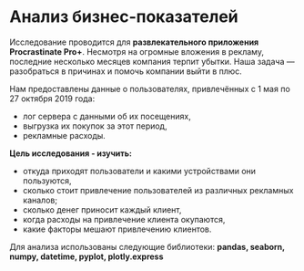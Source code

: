 # Анализ бизнес-показателей

Исследование проводится для **развлекательного приложения Procrastinate Pro+**. Несмотря на огромные вложения в рекламу, последние несколько месяцев компания терпит убытки. Наша задача — разобраться в причинах и помочь компании выйти в плюс.

Нам предоставлены данные о пользователях, привлечённых с 1 мая по 27 октября 2019 года:
 
- лог сервера с данными об их посещениях,
- выгрузка их покупок за этот период,
- рекламные расходы.

**Цель исследования - изучить:**

- откуда приходят пользователи и какими устройствами они пользуются,
- сколько стоит привлечение пользователей из различных рекламных каналов;
- сколько денег приносит каждый клиент,
- когда расходы на привлечение клиента окупаются,
- какие факторы мешают привлечению клиентов.

Для анализа использованы следующие библиотеки: **pandas, seaborn, numpy, datetime, pyplot, plotly.express**
